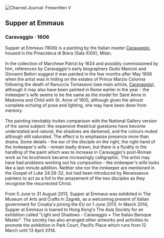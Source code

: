 <div class="artwork-of-the-day">
  <div class="container">
    <div class="img-wrapper">
      <img
        src="https://uploads1.wikiart.org/00142/images/57726d7cedc2cb3880b47b1a/supper-at-emmaus-caravaggio-1606.jpg!Large.jpg"
        alt="Charred Journal: Firewritten V" />
    </div>
    <div class="artwork-detail">
      <div class="artwork-origin"> 
        <h2 class="artwork-name">Supper at Emmaus</h2>
        <h3 class="artist">
          Caravaggio
                    ·  1606
        </h3>
      </div>
      <p class="description">
        <span class="artwork-description-text ng-binding" ng-bind-html="viewModel.ArtworkOfTheDay.Description | unsafe">Supper at Emmaus (1606) is a painting by the Italian master <a target="_blank" href="/en/caravaggio">Caravaggio</a>, housed in the Pinacoteca di Brera (Sala XXIX), Milan.
<br>
<br>In the collection of Marchese Patrizi by 1624 and possibly commissioned by him, references by Caravaggio's early biographers Giulio Mancini and Giovanni Bellori suggest it was painted in the few months after May 1606 when the artist was in hiding on the estates of Prince Marzio Colonna following the death of Ranuccio Tomassoni (see main article, <a target="_blank" href="/en/caravaggio">Caravaggio</a>), although it may also have been painted in Rome earlier in the year - the innkeeper's wife seems to be the same as the model for Saint Anne in Madonna and Child with St. Anne of 1605, although given the almost complete echoing of pose and lighting, she may have been done from memory.
<br>
<br>The painting inevitably invites comparison with the National Gallery version of the same subject: the expansive theatrical guestures have become understated and natural, the shadows are darkened, and the colours muted although still saturated. The effect is to emphasise presence more than drama. Some details - the ear of the disciple on the right, the right hand of the innkeeper's wife - remain badly drawn, but there is a fluidity in the handling of the paint which was to increase in Caravaggio's post-Roman work as his brushwork became increasingly calligraphic. The artist may have had problems working out his composition - the innkeeper's wife looks like a last-minute addition. Neither she nor the innkeeper are mentioned in the Gospel of Luke 24:28-32, but had been introduced by Renaissance painters to act as a foil to the amazement of the two disciples as they recognise the resurrected Christ.
<br>
<br>From 5 June to 31 August 2013, Supper at Emmaus was exhibited in The Museum of Arts and Crafts in Zagreb, as a welcoming present of Italian government for Croatia's joining the EU on 1 June 2013. In March 2014, Supper at Emmaus is loaned to Hong Kong's The Asia Society for an exhibition called "Light and Shadows - Caravaggio • The Italian Baroque Master". The society has also arranged other artworks and activities to promote the exhibition in Park Court, Pacific Place which runs from 12 March until 13 April 2014.</span>
                        <div class="text-shadow-container" ng-show="showShadow" style=""></div>
      </p>
    </div>
  </div>

</div>
